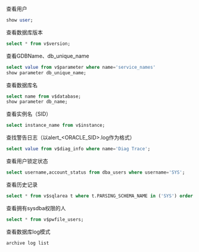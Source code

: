 查看用户

  ```sql
show user;
  ```

查看数据库版本

```sql
select * from v$version;
```


查看GDBName、db_unique_name

```sql
select value from v$parameter where name='service_names'
show parameter db_unique_name;
```

查看数据库名

```sql
select name from v$database;
show parameter db_name;
```

查看实例名（SID）

```sql
select instance_name from v$instance;
```

查找警告日志（以alert_<ORACLE_SID>.log作为格式）

```sql
select value from v$diag_info where name='Diag Trace';
```

查看用户锁定状态

````sql
select username,account_status from dba_users where username='SYS';
````

查看历史记录

```sql
select * from v$sqlarea t where t.PARSING_SCHEMA_NAME in ('SYS') order by t.LAST_ACTIVE_TIME desc
```

查看拥有sysdba权限的人

```sql
select * from v$pwfile_users;
```

查看数据库log模式

```
archive log list
```

